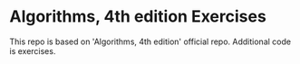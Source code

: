 # Algorithms, 4th edition Exercises

This repo is based on 'Algorithms, 4th edition' official repo.
Additional code is exercises.
